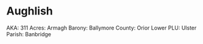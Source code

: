 # Aughlish

AKA: 311
Acres: Armagh
Barony: Ballymore
County: Orior Lower
PLU: Ulster
Parish: Banbridge